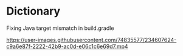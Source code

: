# Dictionary
Fixing Java target mismatch in build.gradle



https://user-images.githubusercontent.com/74835577/234607624-c9a6e87f-2222-42b9-ac0d-e06c1c6e69d7.mp4

